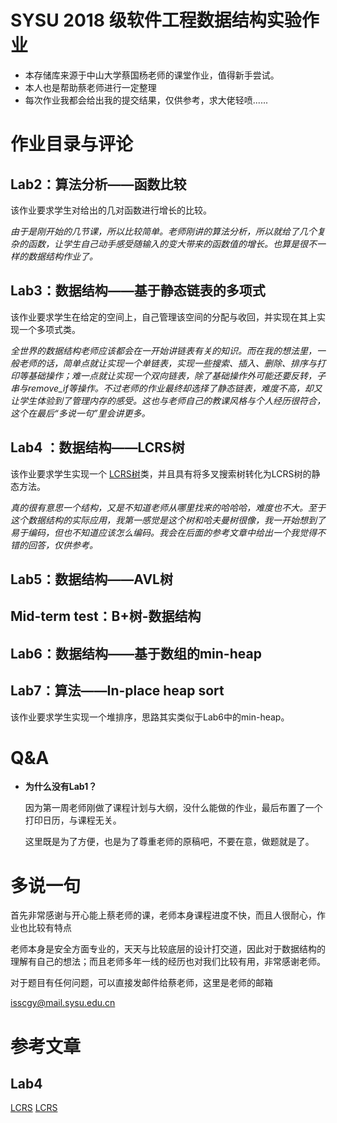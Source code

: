 # SYSU 2018 级软件工程数据结构实验作业

* 本存储库来源于中山大学蔡国杨老师的课堂作业，值得新手尝试。
* 本人也是帮助蔡老师进行一定整理
* 每次作业我都会给出我的提交结果，仅供参考，求大佬轻喷......

# 作业目录与评论

## Lab2：算法分析——函数比较

该作业要求学生对给出的几对函数进行增长的比较。

*由于是刚开始的几节课，所以比较简单。老师刚讲的算法分析，所以就给了几个复杂的函数，让学生自己动手感受随输入的变大带来的函数值的增长。也算是很不一样的数据结构作业了。*

## Lab3：数据结构——基于静态链表的多项式

该作业要求学生在给定的空间上，自己管理该空间的分配与收回，并实现在其上实现一个多项式类。

*全世界的数据结构老师应该都会在一开始讲链表有关的知识。而在我的想法里，一般老师的话，简单点就让实现一个单链表，实现一些搜索、插入、删除、排序与打印等基础操作；难一点就让实现一个双向链表，除了基础操作外可能还要反转，子串与remove_if等操作。不过老师的作业最终却选择了静态链表，难度不高，却又让学生体验到了管理内存的感受。这也与老师自己的教课风格与个人经历很符合，这个在最后“多说一句”里会讲更多。*

## Lab4 ：数据结构——LCRS树

该作业要求学生实现一个 [LCRS树](https://en.wikipedia.org/wiki/Left-child_right-sibling_binary_tree "LCRS树")类，并且具有将多叉搜索树转化为LCRS树的静态方法。

*真的很有意思一个结构，又是不知道老师从哪里找来的哈哈哈，难度也不大。至于这个数据结构的实际应用，我第一感觉是这个树和哈夫曼树很像，我一开始想到了易于编码，但也不知道应该怎么编码。我会在后面的参考文章中给出一个我觉得不错的回答，仅供参考。*



## Lab5：数据结构——AVL树

## Mid-term test：B+树-数据结构

## Lab6：数据结构——基于数组的min-heap

## Lab7：算法——In-place heap sort

该作业要求学生实现一个堆排序，思路其实类似于Lab6中的min-heap。





# Q&A

* **为什么没有Lab1？**

    因为第一周老师刚做了课程计划与大纲，没什么能做的作业，最后布置了一个打印日历，与课程无关。
    
    这里既是为了方便，也是为了尊重老师的原稿吧，不要在意，做题就是了。



# 多说一句

首先非常感谢与开心能上蔡老师的课，老师本身课程进度不快，而且人很耐心，作业也比较有特点

老师本身是安全方面专业的，天天与比较底层的设计打交道，因此对于数据结构的理解有自己的想法；而且老师多年一线的经历也对我们比较有用，非常感谢老师。

对于题目有任何问题，可以直接发邮件给蔡老师，这里是老师的邮箱

isscgy@mail.sysu.edu.cn

# 参考文章

## Lab4
[LCRS](https://stackoverflow.com/questions/14015525/what-is-the-left-child-right-sibling-representation-of-a-tree-why-would-you-us)
[LCRS](http://skypacer210.github.io/2014/05/16/lcrs-and-certificate-store/)
